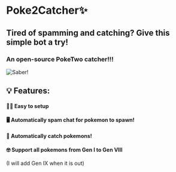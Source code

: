 # Poke2Catcher✨
## Tired of spamming and catching? Give this simple bot a try! 
### An open-source PokeTwo catcher!!!
![Saber!](https://josefcd904.files.wordpress.com/2018/01/todays-menu-for-the-emiya-family-ep-1-pic-12.jpg?w=1400)
## 💡 Features:
#### 👍🏽 Easy to setup
#### 🖥️ Automatically spam chat for pokemon to spawn!
#### 🐝 Automatically catch pokemons!
#### 🤓 Support all pokemons from Gen I to Gen VIII
(I will add Gen IX when it is out)





